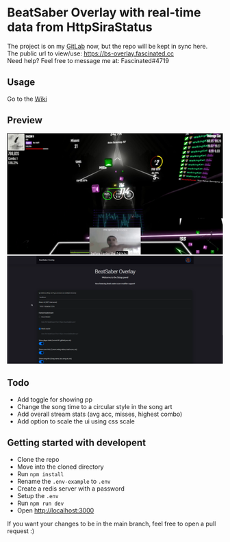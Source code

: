 # BeatSaber Overlay with real-time data from HttpSiraStatus

The project is on my [GitLab](https://git.fascinated.cc/Fascinated/beatsaber-overlay) now, but the repo will be kept in sync here. <br />
The public url to view/use: <https://bs-overlay.fascinated.cc> <br />
Need help? Feel free to message me at: Fascinated#4719

## Usage

Go to the [Wiki](https://git.fascinated.cc/Fascinated/beatsaber-overlay/-/wikis/Usage)

## Preview

![Overlay](./assets/overlay.png)
![Builder Menu](./assets/builder.png)

## Todo

- Add toggle for showing pp
- Change the song time to a circular style in the song art
- Add overall stream stats (avg acc, misses, highest combo)
- Add option to scale the ui using css scale

## Getting started with developent

- Clone the repo
- Move into the cloned directory
- Run `npm install`
- Rename the `.env-example` to `.env`
- Create a redis server with a password
- Setup the `.env`
- Run `npm run dev`
- Open <http://localhost:3000>

If you want your changes to be in the main branch, feel free to open a pull request :)
